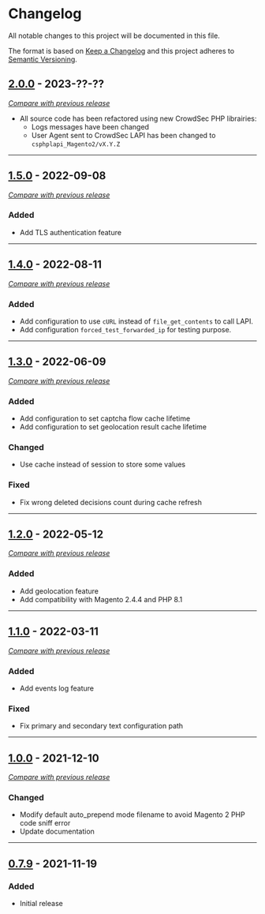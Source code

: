 # Changelog
All notable changes to this project will be documented in this file.

The format is based on [Keep a Changelog](https://keepachangelog.com/en)
and this project adheres to [Semantic Versioning](https://semver.org/spec/v2.0.0.html).

## [2.0.0](https://github.com/crowdsecurity/cs-magento-bouncer/releases/tag/v2.0.0) - 2023-??-??
[_Compare with previous release_](https://github.com/crowdsecurity/cs-magento-bouncer/compare/v1.5.0...v2.0.0)

- All source code has been refactored using new CrowdSec PHP librairies:
    - Logs messages have been changed
    - User Agent sent to CrowdSec LAPI has been changed to `csphplapi_Magento2/vX.Y.Z`
---


## [1.5.0](https://github.com/crowdsecurity/cs-magento-bouncer/releases/tag/v1.5.0) - 2022-09-08
[_Compare with previous release_](https://github.com/crowdsecurity/cs-magento-bouncer/compare/v1.4.0...v1.5.0)
### Added
- Add TLS authentication feature
---

## [1.4.0](https://github.com/crowdsecurity/cs-magento-bouncer/releases/tag/v1.4.0) - 2022-08-11
[_Compare with previous release_](https://github.com/crowdsecurity/cs-magento-bouncer/compare/v1.3.0...v1.4.0)
### Added
- Add configuration to use `cURL` instead of `file_get_contents` to call LAPI.
- Add configuration `forced_test_forwarded_ip` for testing purpose.
---
## [1.3.0](https://github.com/crowdsecurity/cs-magento-bouncer/releases/tag/v1.3.0) - 2022-06-09
[_Compare with previous release_](https://github.com/crowdsecurity/cs-magento-bouncer/compare/v1.2.0...v1.3.0)
### Added
- Add configuration to set captcha flow cache lifetime
- Add configuration to set geolocation result cache lifetime
### Changed
- Use cache instead of session to store some values
### Fixed
- Fix wrong deleted decisions count during cache refresh
---
## [1.2.0](https://github.com/crowdsecurity/cs-magento-bouncer/releases/tag/v1.2.0) - 2022-05-12
[_Compare with previous release_](https://github.com/crowdsecurity/cs-magento-bouncer/compare/v1.1.0...v1.2.0)
### Added
- Add geolocation feature
- Add compatibility with Magento 2.4.4 and PHP 8.1

---
## [1.1.0](https://github.com/crowdsecurity/cs-magento-bouncer/releases/tag/v1.1.0) - 2022-03-11
[_Compare with previous release_](https://github.com/crowdsecurity/cs-magento-bouncer/compare/v1.0.0...v1.1.0)
### Added
- Add events log feature
### Fixed
- Fix primary and secondary text configuration path
---
## [1.0.0](https://github.com/crowdsecurity/cs-magento-bouncer/releases/tag/v1.0.0) - 2021-12-10
[_Compare with previous release_](https://github.com/crowdsecurity/cs-magento-bouncer/compare/v0.7.9...v1.0.0)
### Changed
- Modify default auto_prepend mode filename to avoid Magento 2 PHP code sniff error
- Update documentation
---
## [0.7.9](https://github.com/crowdsecurity/cs-magento-bouncer/releases/tag/v0.7.9) - 2021-11-19

### Added
- Initial release

